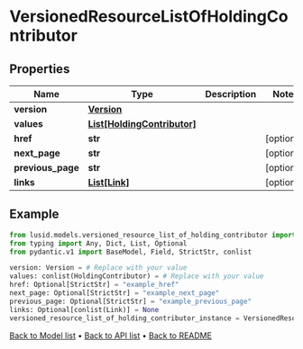 # VersionedResourceListOfHoldingContributor

## Properties
Name | Type | Description | Notes
------------ | ------------- | ------------- | -------------
**version** | [**Version**](Version.md) |  | 
**values** | [**List[HoldingContributor]**](HoldingContributor.md) |  | 
**href** | **str** |  | [optional] 
**next_page** | **str** |  | [optional] 
**previous_page** | **str** |  | [optional] 
**links** | [**List[Link]**](Link.md) |  | [optional] 
## Example

```python
from lusid.models.versioned_resource_list_of_holding_contributor import VersionedResourceListOfHoldingContributor
from typing import Any, Dict, List, Optional
from pydantic.v1 import BaseModel, Field, StrictStr, conlist

version: Version = # Replace with your value
values: conlist(HoldingContributor) = # Replace with your value
href: Optional[StrictStr] = "example_href"
next_page: Optional[StrictStr] = "example_next_page"
previous_page: Optional[StrictStr] = "example_previous_page"
links: Optional[conlist(Link)] = None
versioned_resource_list_of_holding_contributor_instance = VersionedResourceListOfHoldingContributor(version=version, values=values, href=href, next_page=next_page, previous_page=previous_page, links=links)

```

[Back to Model list](../README.md#documentation-for-models) &#8226; [Back to API list](../README.md#documentation-for-api-endpoints) &#8226; [Back to README](../README.md)

